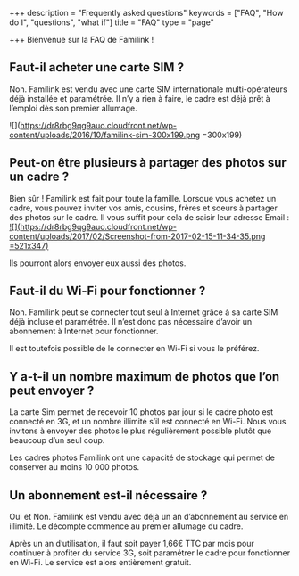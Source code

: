 +++
description = "Frequently asked questions"
keywords = ["FAQ", "How do I", "questions", "what if"]
title = "FAQ"
type = "page"

+++
Bienvenue sur la FAQ de Familink !

## Faut-il acheter une carte SIM ?

Non. Familink est vendu avec une carte SIM internationale multi-opérateurs déjà installée et paramétrée. Il n’y a rien à faire, le cadre est déjà prêt à l’emploi dès son premier allumage.

![](https://dr8rbg9qg9auo.cloudfront.net/wp-content/uploads/2016/10/familink-sim-300x199.png =300x199)

## Peut-on être plusieurs à partager des photos sur un cadre ?

Bien sûr ! Familink est fait pour toute la famille. Lorsque vous achetez un cadre, vous pouvez inviter vos amis, cousins, frères et soeurs à partager des photos sur le cadre. Il vous suffit pour cela de saisir leur adresse Email :  
[![](https://dr8rbg9qg9auo.cloudfront.net/wp-content/uploads/2017/02/Screenshot-from-2017-02-15-11-34-35.png =521x347)](https://dr8rbg9qg9auo.cloudfront.net/wp-content/uploads/2017/02/Screenshot-from-2017-02-15-11-34-35.png)

Ils pourront alors envoyer eux aussi des photos.

## Faut-il du Wi-Fi pour fonctionner ?

Non. Familink peut se connecter tout seul à Internet grâce à sa carte SIM déjà incluse et paramétrée. Il n’est donc pas nécessaire d’avoir un abonnement à Internet pour fonctionner.

Il est toutefois possible de le connecter en Wi-Fi si vous le préférez.

## Y a-t-il un nombre maximum de photos que l’on peut envoyer ?

La carte Sim permet de recevoir 10 photos par jour si le cadre photo est connecté en 3G, et un nombre illimité s’il est connecté en Wi-Fi. Nous vous invitons à envoyer des photos le plus régulièrement possible plutôt que beaucoup d’un seul coup.

Les cadres photos Familink ont une capacité de stockage qui permet de conserver au moins 10 000 photos.

## Un abonnement est-il nécessaire ?

Oui et Non. Familink est vendu avec déjà un an d’abonnement au service en illimité. Le décompte commence au premier allumage du cadre.

Après un an d’utilisation, il faut soit payer 1,66€ TTC par mois pour continuer à profiter du service 3G, soit paramétrer le cadre pour fonctionner en Wi-Fi. Le service est alors entièrement gratuit.